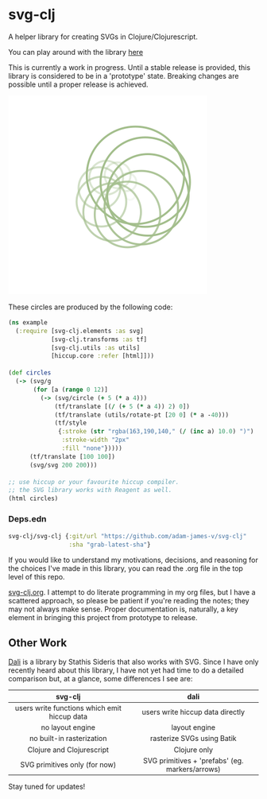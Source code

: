 # svg-clj

A helper library for creating SVGs in Clojure/Clojurescript.

You can play around with the library [here](https://adam-james-v.github.io/dev/svg-clj/)

This is currently a work in progress. Until a stable release is provided, this library is considered to be in a 'prototype' state. Breaking changes are possible until a proper release is achieved.

![An SVG Image of Circles Spiralling, shrinking, and fading towards the image center.](https://github.com/adam-james-v/svg-clj/blob/main/examples/circles.svg "Circles")

These circles are produced by the following code:

```clojure
(ns example
  (:require [svg-clj.elements :as svg]
            [svg-clj.transforms :as tf]
            [svg-clj.utils :as utils]
            [hiccup.core :refer [html]]))

(def circles
  (-> (svg/g 
       (for [a (range 0 12)]
         (-> (svg/circle (+ 5 (* a 4)))
             (tf/translate [(/ (+ 5 (* a 4)) 2) 0])
             (tf/translate (utils/rotate-pt [20 0] (* a -40)))
             (tf/style 
              {:stroke (str "rgba(163,190,140," (/ (inc a) 10.0) ")")
               :stroke-width "2px"
               :fill "none"}))))
      (tf/translate [100 100])
      (svg/svg 200 200)))

;; use hiccup or your favourite hiccup compiler.
;; the SVG library works with Reagent as well.
(html circles)
```

### Deps.edn

```clj
svg-clj/svg-clj {:git/url "https://github.com/adam-james-v/svg-clj"
                 :sha "grab-latest-sha"}
```


If you would like to understand my motivations, decisions, and reasoning for the choices I've made in this library, you can read the .org file in the top level of this repo.

[svg-clj.org](https://github.com/adam-james-v/svg-clj/blob/main/svg-clj.org). I attempt to do literate programming in my org files, but I have a scattered approach, so please be patient if you're reading the notes; they may not always make sense. Proper documentation is, naturally, a key element in bringing this project from prototype to release.

## Other Work

[Dali](https://github.com/stathissideris/dali) is a library by Stathis Sideris that also works with SVG. Since I have only recently heard about this library, I have not yet had time to do a detailed comparison but, at a glance, some differences I see are:

|                    svg-clj                   |                       dali                      |
|:--------------------------------------------:|:-----------------------------------------------:|
| users write functions which emit hiccup data | users write hiccup data directly                |
| no layout engine                             | layout engine                                   |
| no built-in rasterization                    | rasterize SVGs using Batik                      |
| Clojure and Clojurescript                    | Clojure only                                    |
| SVG primitives only (for now)                | SVG primitives + 'prefabs' (eg. markers/arrows) |

Stay tuned for updates!
